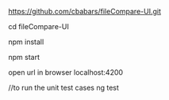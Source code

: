 https://github.com/cbabars/fileCompare-UI.git

cd fileCompare-UI

npm install

npm start

open url in browser 
localhost:4200

//to run the unit test cases 
ng test 
